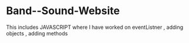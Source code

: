 # Band--Sound-Website
This includes JAVASCRIPT where I have worked on eventListner , adding objects , adding methods
